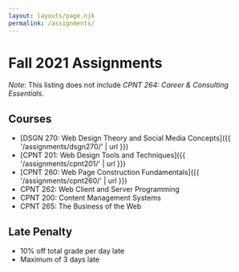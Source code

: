 ```yaml
---
layout: layouts/page.njk
permalink: /assignments/
---
```


# Fall 2021 Assignments

_Note_: This listing does not include _CPNT 264: Career & Consulting Essentials_.

## Courses

- [DSGN 270: Web Design Theory and Social Media Concepts]({{ '/assignments/dsgn270/' | url }})
- [CPNT 201: Web Design Tools and Techniques]({{ '/assignments/cpnt201/' | url }})
- [CPNT 260: Web Page Construction Fundamentals]({{ '/assignments/cpnt260/' | url }})
- CPNT 262: Web Client and Server Programming
- CPNT 200: Content Management Systems
- CPNT 265: The Business of the Web

## Late Penalty
- 10% off total grade per day late
- Maximum of 3 days late